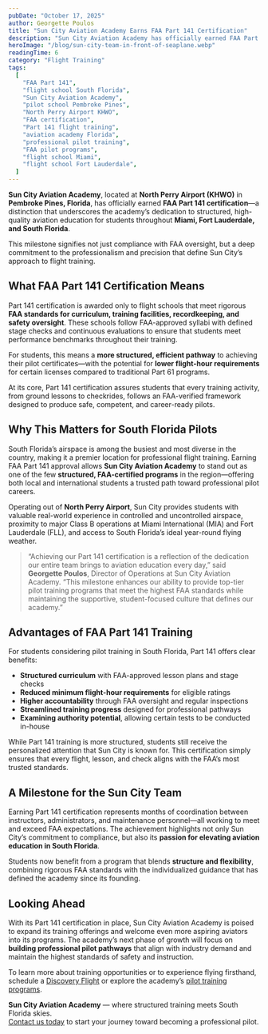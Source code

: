 ```yaml
---
pubDate: "October 17, 2025"
author: Georgette Poulos
title: "Sun City Aviation Academy Earns FAA Part 141 Certification"
description: "Sun City Aviation Academy has officially earned FAA Part 141 certification, marking a major milestone in structured, high-quality pilot training for South Florida’s aviation community."
heroImage: "/blog/sun-city-team-in-front-of-seaplane.webp"
readingTime: 6
category: "Flight Training"
tags:
  [
    "FAA Part 141",
    "flight school South Florida",
    "Sun City Aviation Academy",
    "pilot school Pembroke Pines",
    "North Perry Airport KHWO",
    "FAA certification",
    "Part 141 flight training",
    "aviation academy Florida",
    "professional pilot training",
    "FAA pilot programs",
    "flight school Miami",
    "flight school Fort Lauderdale",
  ]
---
```


**Sun City Aviation Academy**, located at **North Perry Airport (KHWO)** in **Pembroke Pines, Florida**, has officially earned **FAA Part 141 certification**—a distinction that underscores the academy’s dedication to structured, high-quality aviation education for students throughout **Miami, Fort Lauderdale, and South Florida**.

This milestone signifies not just compliance with FAA oversight, but a deep commitment to the professionalism and precision that define Sun City’s approach to flight training.

## What FAA Part 141 Certification Means

Part 141 certification is awarded only to flight schools that meet rigorous **FAA standards for curriculum, training facilities, recordkeeping, and safety oversight**. These schools follow FAA-approved syllabi with defined stage checks and continuous evaluations to ensure that students meet performance benchmarks throughout their training.

For students, this means a **more structured, efficient pathway** to achieving their pilot certificates—with the potential for **lower flight-hour requirements** for certain licenses compared to traditional Part 61 programs.

At its core, Part 141 certification assures students that every training activity, from ground lessons to checkrides, follows an FAA-verified framework designed to produce safe, competent, and career-ready pilots.

## Why This Matters for South Florida Pilots

South Florida’s airspace is among the busiest and most diverse in the country, making it a premier location for professional flight training. Earning FAA Part 141 approval allows **Sun City Aviation Academy** to stand out as one of the few **structured, FAA-certified programs** in the region—offering both local and international students a trusted path toward professional pilot careers.

Operating out of **North Perry Airport**, Sun City provides students with valuable real-world experience in controlled and uncontrolled airspace, proximity to major Class B operations at Miami International (MIA) and Fort Lauderdale (FLL), and access to South Florida’s ideal year-round flying weather.

> “Achieving our Part 141 certification is a reflection of the dedication our entire team brings to aviation education every day,” said **Georgette Poulos**, Director of Operations at Sun City Aviation Academy. “This milestone enhances our ability to provide top-tier pilot training programs that meet the highest FAA standards while maintaining the supportive, student-focused culture that defines our academy.”

## Advantages of FAA Part 141 Training

For students considering pilot training in South Florida, Part 141 offers clear benefits:

- **Structured curriculum** with FAA-approved lesson plans and stage checks  
- **Reduced minimum flight-hour requirements** for eligible ratings  
- **Higher accountability** through FAA oversight and regular inspections  
- **Streamlined training progress** designed for professional pathways  
- **Examining authority potential**, allowing certain tests to be conducted in-house  

While Part 141 training is more structured, students still receive the personalized attention that Sun City is known for. This certification simply ensures that every flight, lesson, and check aligns with the FAA’s most trusted standards.

## A Milestone for the Sun City Team

Earning Part 141 certification represents months of coordination between instructors, administrators, and maintenance personnel—all working to meet and exceed FAA expectations. The achievement highlights not only Sun City’s commitment to compliance, but also its **passion for elevating aviation education in South Florida**.

Students now benefit from a program that blends **structure and flexibility**, combining rigorous FAA standards with the individualized guidance that has defined the academy since its founding.

## Looking Ahead

With its Part 141 certification in place, Sun City Aviation Academy is poised to expand its training offerings and welcome even more aspiring aviators into its programs. The academy’s next phase of growth will focus on **building professional pilot pathways** that align with industry demand and maintain the highest standards of safety and instruction.

To learn more about training opportunities or to experience flying firsthand, schedule a [Discovery Flight](https://suncityaviation.com/discovery-flight) or explore the academy’s [pilot training programs](https://suncityaviation.com/flight-training-pilot-programs).

**Sun City Aviation Academy** — where structured training meets South Florida skies.  
[Contact us today](https://suncityaviation.com/contact) to start your journey toward becoming a professional pilot.
